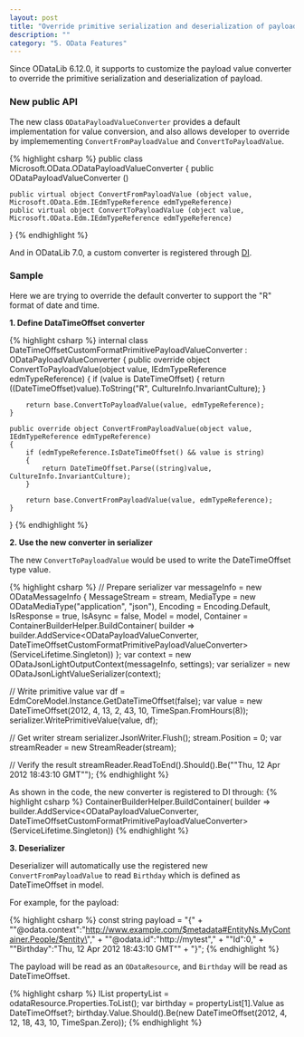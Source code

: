 ```yaml
---
layout: post
title: "Override primitive serialization and deserialization of payload"
description: ""
category: "5. OData Features"
---
```


Since ODataLib 6.12.0, it supports to customize the payload value converter to override the primitive serialization and deserialization of payload.

### New public API

The new class `ODataPayloadValueConverter` provides a default implementation for value conversion, and also allows developer to override by implemementing `ConvertFromPayloadValue` and `ConvertToPayloadValue`.

{% highlight csharp %}
public class Microsoft.OData.ODataPayloadValueConverter {
	public ODataPayloadValueConverter ()

	public virtual object ConvertFromPayloadValue (object value, Microsoft.OData.Edm.IEdmTypeReference edmTypeReference)
	public virtual object ConvertToPayloadValue (object value, Microsoft.OData.Edm.IEdmTypeReference edmTypeReference)
}
{% endhighlight %}

And in ODataLib 7.0, a custom converter is registered through [DI](http://odata.github.io/odata.net/v7/#01-04-di-support).

### Sample

Here we are trying to override the default converter to support the "R" format of date and time.   

<strong>1. Define DataTimeOffset converter</strong>

{% highlight csharp %}
internal class DateTimeOffsetCustomFormatPrimitivePayloadValueConverter : ODataPayloadValueConverter
{
    public override object ConvertToPayloadValue(object value, IEdmTypeReference edmTypeReference)
    {
        if (value is DateTimeOffset)
        {
            return ((DateTimeOffset)value).ToString("R", CultureInfo.InvariantCulture);
        }

        return base.ConvertToPayloadValue(value, edmTypeReference);
    }

    public override object ConvertFromPayloadValue(object value, IEdmTypeReference edmTypeReference)
    {
        if (edmTypeReference.IsDateTimeOffset() && value is string)
        {
            return DateTimeOffset.Parse((string)value, CultureInfo.InvariantCulture);
        }

        return base.ConvertFromPayloadValue(value, edmTypeReference);
    }
}
{% endhighlight %}

<strong>2. Use the new converter in serializer</strong>

The new `ConvertToPayloadValue` would be used to write the DateTimeOffset type value.

{% highlight csharp %}
// Prepare serializer
var messageInfo = new ODataMessageInfo
{
	MessageStream = stream,
	MediaType = new ODataMediaType("application", "json"),
	Encoding = Encoding.Default,
	IsResponse = true,
	IsAsync = false,
	Model = model,
	Container = ContainerBuilderHelper.BuildContainer(
	    builder => builder.AddService<ODataPayloadValueConverter, DateTimeOffsetCustomFormatPrimitivePayloadValueConverter>(ServiceLifetime.Singleton))
};
var context = new ODataJsonLightOutputContext(messageInfo, settings);
var serializer = new ODataJsonLightValueSerializer(context);

// Write primitive value
var df = EdmCoreModel.Instance.GetDateTimeOffset(false);
var value = new DateTimeOffset(2012, 4, 13, 2, 43, 10, TimeSpan.FromHours(8));
serializer.WritePrimitiveValue(value, df);

// Get writer stream
serializer.JsonWriter.Flush();
stream.Position = 0;
var streamReader = new StreamReader(stream);

// Verify the result
streamReader.ReadToEnd().Should().Be("\"Thu, 12 Apr 2012 18:43:10 GMT\"");
{% endhighlight %}

As shown in the code, the new converter is registered to DI through:
{% highlight csharp %}
ContainerBuilderHelper.BuildContainer(
	    builder => builder.AddService<ODataPayloadValueConverter, DateTimeOffsetCustomFormatPrimitivePayloadValueConverter>(ServiceLifetime.Singleton))
{% endhighlight %}

<strong>3. Deserializer</strong>

Deserializer will automatically use the registered new `ConvertFromPayloadValue` to read `Birthday` which is defined as DateTimeOffset in model.

For example, for the payload:

{% highlight csharp %}
const string payload =
"{" +
"\"@odata.context\":\"http://www.example.com/$metadata#EntityNs.MyContainer.People/$entity\"," +
"\"@odata.id\":\"http://mytest\"," +
"\"Id\":0," +
"\"Birthday\":\"Thu, 12 Apr 2012 18:43:10 GMT\"" +
"}";
{% endhighlight %}

The payload will be read as an `ODataResource`, and `Birthday` will be read as DateTimeOffset. 

{% highlight csharp %}
IList<ODataProperty> propertyList = odataResource.Properties.ToList();
var birthday = propertyList[1].Value as DateTimeOffset?;
birthday.Value.Should().Be(new DateTimeOffset(2012, 4, 12, 18, 43, 10, TimeSpan.Zero));
{% endhighlight %}
